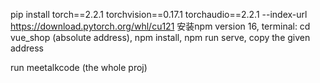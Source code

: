 pip install torch==2.2.1 torchvision==0.17.1 torchaudio==2.2.1 --index-url https://download.pytorch.org/whl/cu121
安装npm version 16, terminal: cd vue_shop (absolute address), npm install, npm run serve, copy the given address

run meetalkcode (the whole proj)
